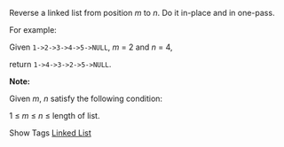 Reverse a linked list from position _m_ to _n_. Do it in-place and in one-pass.

For example:  
 Given `1->2->3->4->5->NULL`, _m_ = 2 and _n_ = 4,

return `1->4->3->2->5->NULL`.

**Note:**  
 Given _m_, _n_ satisfy the following condition:  
 1 ≤ _m_ ≤ _n_ ≤ length of list.

Show Tags
 [Linked List](/tag/linked-list/)
